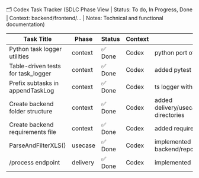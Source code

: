 🗂️ Codex Task Tracker (SDLC Phase View | Status: To do, In Progress, Done | Context: backend/frontend/... | Notes: Technical and functional documentation)


| **Task Title**                    | **Phase**                   | **Status** | **Context** | **Notes** | **Created** | **Updated** |
| --------------------------------- | --------------------------- | ---------- | ----------- | -------------------------------------------------------------- | ---------- | --------- |
| Python task logger utilities | context                   | ✅ Done        | Codex       | python port of go utilities | 2025-07-10 | 2025-07-10 |
| Table-driven tests for task_logger | context                   | ✅ Done        | Codex       | added pytest table-driven tests | 2025-07-10 | 2025-07-10 |
| Prefix subtasks in appendTaskLog | context                   | ✅ Done        | Codex       | ts logger with parentTaskName | 2025-07-10 | 2025-07-10 |
| Create backend folder structure | context                   | ✅ Done        | Codex       | added delivery/usecase/repository directories | 2025-07-10 | 2025-07-10 |
| Create backend requirements file | context                   | ✅ Done        | Codex       | added requirements.txt and docs | 2025-07-10 | 2025-07-10 |
| ParseAndFilterXLS()       | usecase                   | ✅ Done        | Codex       | implemented parser in backend/repository/xls_parser.py | 2025-07-10 | 2025-07-10 |
| /process endpoint         | delivery                  | ✅ Done        | Codex       | implemented FastAPI route | 2025-07-10 | 2025-07-10 |
